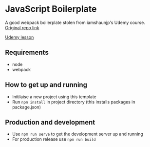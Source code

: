 # JavaScript Boilerplate
A good webpack boilerplate stolen from iamshaunjp's Udemy course.
[Original repo link](https://github.com/iamshaunjp/modern-javascript/tree/lesson-165)

[Udemy lesson](https://www.udemy.com/course/modern-javascript-from-novice-to-ninja/learn/lecture/14241738#overview)

## Requirements
- node
- webpack

## How to get up and running
- Initilaise a new project using this template
- Run `npm install` in project directory (this installs packages in package.json)

## Production and development
- Use `npm run serve` to get the development server up and running
- For production release use `npm run build`
